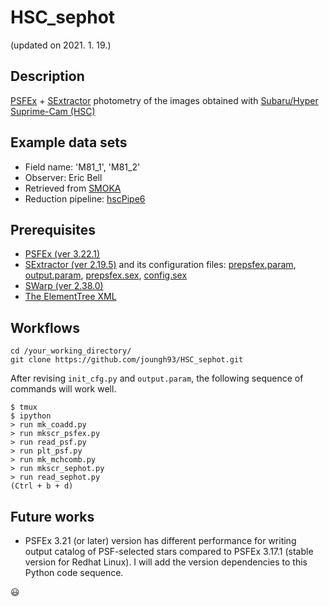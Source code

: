 # HSC_sephot
(updated on 2021. 1. 19.)


## Description
[PSFEx](https://www.astromatic.net/software/psfex) + [SExtractor](https://www.astromatic.net/software/sextractor) photometry of the images obtained with [Subaru/Hyper Suprime-Cam (HSC)](https://www.subarutelescope.org/Observing/Instruments/HSC/index.html)


## Example data sets
* Field name: 'M81_1', 'M81_2'
* Observer: Eric Bell
* Retrieved from [SMOKA](https://smoka.nao.ac.jp/)
* Reduction pipeline: [hscPipe6](https://hsc.mtk.nao.ac.jp/pipedoc/pipedoc_6_e/index.html)


## Prerequisites
* [PSFEx (ver 3.22.1)](https://psfex.readthedocs.io/en/latest/)
* [SExtractor (ver 2.19.5)](https://www.astromatic.net/pubsvn/software/sextractor/trunk/doc/sextractor.pdf) and its configuration files: [prepsfex.param](https://github.com/joungh93/HSC_sephot/blob/master/prepsfex.param), [output.param](https://github.com/joungh93/HSC_sephot/blob/master/output.param), [prepsfex.sex](https://github.com/joungh93/HSC_sephot/blob/master/prepsfex.sex), [config.sex](https://github.com/joungh93/HSC_sephot/blob/master/config.sex)
* [SWarp (ver 2.38.0)](https://www.astromatic.net/pubsvn/software/swarp/trunk/doc/swarp.pdf)
* [The ElementTree XML](https://docs.python.org/3/library/xml.etree.elementtree.html)


## Workflows
```
cd /your_working_directory/
git clone https://github.com/joungh93/HSC_sephot.git
```

After revising ``init_cfg.py`` and ``output.param``, the following sequence of commands will work well.

```
$ tmux
$ ipython
> run mk_coadd.py
> run mkscr_psfex.py
> run read_psf.py
> run plt_psf.py
> run mk_mchcomb.py
> run mkscr_sephot.py
> run read_sephot.py
(Ctrl + b + d)
```


## Future works
* PSFEx 3.21 (or later) version has different performance for writing output catalog of PSF-selected stars compared to PSFEx 3.17.1 (stable version for Redhat Linux). I will add the version dependencies to this Python code sequence.

:smiley:
